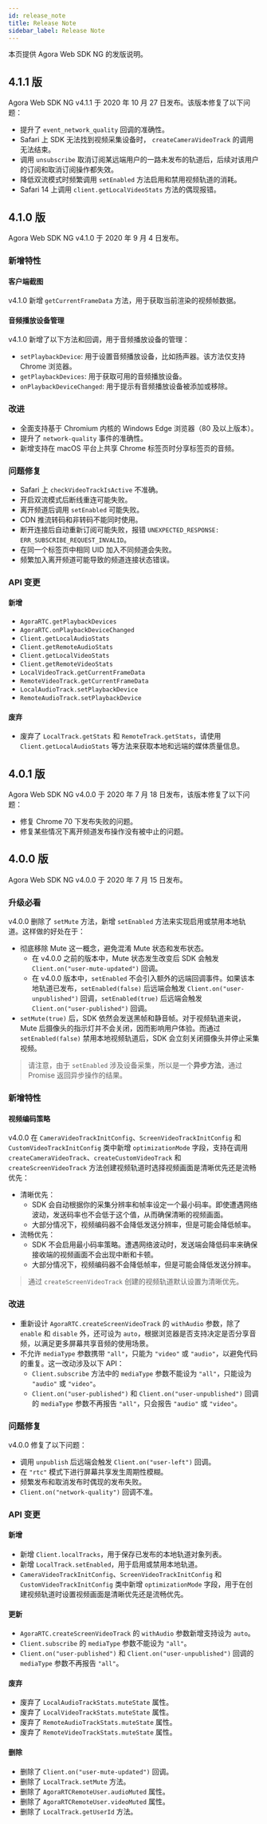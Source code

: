```yaml
---
id: release_note
title: Release Note
sidebar_label: Release Note
---
```


本页提供 Agora Web SDK NG 的发版说明。

## 4.1.1 版
Agora Web SDK NG v4.1.1 于 2020 年 10 月 27 日发布。该版本修复了以下问题：
- 提升了 `event_network_quality` 回调的准确性。
- Safari 上 SDK 无法找到视频采集设备时， `createCameraVideoTrack` 的调用无法结束。
- 调用 `unsubscribe` 取消订阅某远端用户的一路未发布的轨道后，后续对该用户的订阅和取消订阅操作都失效。
- 降低双流模式时频繁调用 `setEnabled` 方法启用和禁用视频轨道的消耗。
- Safari 14 上调用 `client.getLocalVideoStats` 方法的偶现报错。

## 4.1.0 版

Agora Web SDK NG v4.1.0 于 2020 年 9 月 4 日发布。

### 新增特性

#### 客户端截图

v4.1.0 新增 `getCurrentFrameData` 方法，用于获取当前渲染的视频帧数据。

#### 音频播放设备管理

v4.1.0 新增了以下方法和回调，用于音频播放设备的管理：
- `setPlaybackDevice`: 用于设置音频播放设备，比如扬声器。该方法仅支持 Chrome 浏览器。
- `getPlaybackDevices`: 用于获取可用的音频播放设备。
- `onPlaybackDeviceChanged`: 用于提示有音频播放设备被添加或移除。

### 改进

- 全面支持基于 Chromium 内核的 Windows Edge 浏览器（80 及以上版本）。
- 提升了 `network-quality` 事件的准确性。
- 新增支持在 macOS 平台上共享 Chrome 标签页时分享标签页的音频。

### 问题修复

- Safari 上 `checkVideoTrackIsActive` 不准确。
- 开启双流模式后断线重连可能失败。
- 离开频道后调用 `setEnabled` 可能失败。
- CDN 推流转码和非转码不能同时使用。
- 断开连接后自动重新订阅可能失败，报错 `UNEXPECTED_RESPONSE: ERR_SUBSCRIBE_REQUEST_INVALID`。
- 在同一个标签页中相同 UID 加入不同频道会失败。
- 频繁加入离开频道可能导致的频道连接状态错误。

### API 变更

#### 新增
- `AgoraRTC.getPlaybackDevices`
- `AgoraRTC.onPlaybackDeviceChanged`
- `Client.getLocalAudioStats`
- `Client.getRemoteAudioStats`
- `Client.getLocalVideoStats`
- `Client.getRemoteVideoStats`
- `LocalVideoTrack.getCurrentFrameData`
- `RemoteVideoTrack.getCurrentFrameData`
- `LocalAudioTrack.setPlaybackDevice`
- `RemoteAudioTrack.setPlaybackDevice`

#### 废弃
  - 废弃了  `LocalTrack.getStats` 和 `RemoteTrack.getStats`，请使用 `Client.getLocalAudioStats` 等方法来获取本地和远端的媒体质量信息。

## 4.0.1 版

Agora Web SDK NG v4.0.0 于 2020 年 7 月 18 日发布，该版本修复了以下问题：
- 修复 Chrome 70 下发布失败的问题。
- 修复某些情况下离开频道发布操作没有被中止的问题。


## 4.0.0 版

Agora Web SDK NG v4.0.0 于 2020 年 7 月 15 日发布。

### 升级必看

v4.0.0 删除了 `setMute` 方法，新增 `setEnabled` 方法来实现启用或禁用本地轨道。这样做的好处在于：

- 彻底移除 Mute 这一概念，避免混淆 Mute 状态和发布状态。
  - 在 v4.0.0 之前的版本中，Mute 状态发生改变后 SDK 会触发 `Client.on("user-mute-updated")` 回调。
  - 在 v4.0.0 版本中，`setEnabled` 不会引入额外的远端回调事件。如果该本地轨道已发布，`setEnabled(false)` 后远端会触发 `Client.on("user-unpublished")` 回调，`setEnabled(true)` 后远端会触发 `Client.on("user-published")` 回调。
- `setMute(true)` 后，SDK 依然会发送黑帧和静音帧。对于视频轨道来说，Mute 后摄像头的指示灯并不会关闭，因而影响用户体验。而通过 `setEnabled(false)` 禁用本地视频轨道后，SDK 会立刻关闭摄像头并停止采集视频。

> 请注意，由于 `setEnabled` 涉及设备采集，所以是一个**异步方法**，通过 Promise 返回异步操作的结果。

### 新增特性

#### 视频编码策略

v4.0.0 在 `CameraVideoTrackInitConfig`、`ScreenVideoTrackInitConfig` 和 `CustomVideoTrackInitConfig` 类中新增 `optimizationMode` 字段，支持在调用 `createCameraVideoTrack`、`createCustomVideoTrack` 和 `createScreenVideoTrack` 方法创建视频轨道时选择视频画面是清晰优先还是流畅优先：

- 清晰优先：
  - SDK 会自动根据你的采集分辨率和帧率设定一个最小码率。即使遭遇网络波动，发送码率也不会低于这个值，从而确保清晰的视频画面。
  - 大部分情况下，视频编码器不会降低发送分辨率，但是可能会降低帧率。
- 流畅优先：
  - SDK 不会启用最小码率策略。遭遇网络波动时，发送端会降低码率来确保接收端的视频画面不会出现中断和卡顿。
  - 大部分情况下，视频编码器不会降低帧率，但是可能会降低发送分辨率。

> 通过 `createScreenVideoTrack` 创建的视频轨道默认设置为清晰优先。

### 改进

- 重新设计 `AgoraRTC.createScreenVideoTrack` 的 `withAudio` 参数，除了 `enable` 和 `disable` 外，还可设为 `auto`，根据浏览器是否支持决定是否分享音频，以满足更多屏幕共享音频的使用场景。
- 不允许 `mediaType` 参数携带 `"all"`，只能为 `"video"` 或 `"audio"`，以避免代码的重复。这一改动涉及以下 API：
  - `Client.subscribe` 方法中的 `mediaType` 参数不能设为 `"all"`，只能设为 `"audio"` 或 `"video"`。
  - `Client.on("user-published")` 和 `Client.on("user-unpublished")` 回调的 `mediaType` 参数不再报告 `"all"`，只会报告 `"audio"` 或 `"video"`。

### 问题修复

v4.0.0 修复了以下问题：

- 调用 `unpublish` 后远端会触发 `Client.on("user-left")` 回调。
- 在 `"rtc"` 模式下进行屏幕共享发生周期性模糊。
- 频繁发布和取消发布时偶现的发布失败。
- `Client.on("network-quality")` 回调不准。

### API 变更

#### 新增

- 新增 `Client.localTracks`，用于保存已发布的本地轨道对象列表。
- 新增 `LocalTrack.setEnabled`，用于启用或禁用本地轨道。
- `CameraVideoTrackInitConfig`、`ScreenVideoTrackInitConfig` 和 `CustomVideoTrackInitConfig` 类中新增 `optimizationMode` 字段，用于在创建视频轨道时设置视频画面是清晰优先还是流畅优先。

#### 更新

- `AgoraRTC.createScreenVideoTrack` 的 `withAudio` 参数新增支持设为 `auto`。
- `Client.subscribe` 的 `mediaType` 参数不能设为 `"all"`。
- `Client.on("user-published")` 和 `Client.on("user-unpublished")` 回调的 `mediaType` 参数不再报告 `"all"`。

#### 废弃

- 废弃了 `LocalAudioTrackStats.muteState` 属性。
- 废弃了 `LocalVideoTrackStats.muteState` 属性。
- 废弃了 `RemoteAudioTrackStats.muteState` 属性。
- 废弃了 `RemoteVideoTrackStats.muteState` 属性。

#### 删除

- 删除了 `Client.on("user-mute-updated")` 回调。
- 删除了 `LocalTrack.setMute` 方法。
- 删除了 `AgoraRTCRemoteUser.audioMuted` 属性。
- 删除了 `AgoraRTCRemoteUser.videoMuted` 属性。
- 删除了 `LocalTrack.getUserId` 方法。